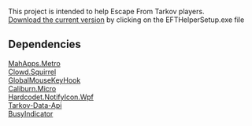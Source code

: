This project is intended to help Escape From Tarkov players. <br>
[Download the current version](https://github.com/ZeQuyk/EFTHelper/releases/tag/EFTHelper) by clicking on the EFTHelperSetup.exe file

## Dependencies
[MahApps.Metro](https://github.com/MahApps/MahApps.Metro) <br>
[Clowd.Squirrel](https://github.com/clowd/Clowd.Squirrel) <br>
[GlobalMouseKeyHook](https://github.com/gmamaladze/globalmousekeyhook) <br>
[Caliburn.Micro](https://caliburnmicro.com/) <br>
[Hardcodet.NotifyIcon.Wpf](https://github.com/hardcodet/wpf-notifyicon)<br>
[Tarkov-Data-Api](https://github.com/kokarn/tarkov-data-api)<br>
[BusyIndicator](https://github.com/Peoky/BusyIndicator)
